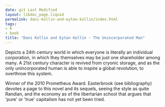 ```yaml
---
date: git Last Modified
layout: libdoc_page.liquid
permalink: dani-kollin-and-eytan-kollin/index.html
tags:
- K
- book
title: "Dani Kollin and Eytan Kollin - The Unincorporated Man"
---
```


Depicts a 24th century world in which everyone is literally an individual corporation, in which they themselves may be just one shareholder among many. A 21st century character is revived from cryonic storage, and as the only unincorporated human is able to inspire a global revolution, to overthrow this system.

Winner of the 2010 Prometheus Award. Easterbrook (see bibliography) devotes a page to this novel and its sequels, seeing the style as quite Randian, and the economy as of the libertarian school that argues that 'pure' or 'true' capitalism has not yet been tried.